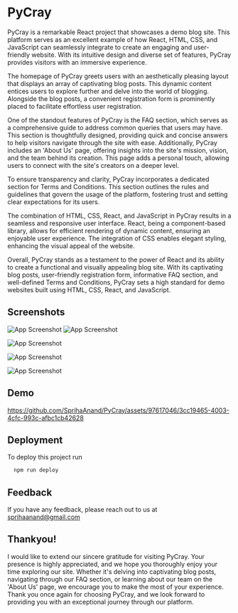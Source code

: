 
# PyCray

PyCray is a remarkable React project that showcases a demo blog site. This platform serves as an excellent example of how React, HTML, CSS, and JavaScript can seamlessly integrate to create an engaging and user-friendly website. With its intuitive design and diverse set of features, PyCray provides visitors with an immersive experience.

The homepage of PyCray greets users with an aesthetically pleasing layout that displays an array of captivating blog posts. This dynamic content entices users to explore further and delve into the world of blogging. Alongside the blog posts, a convenient registration form is prominently placed to facilitate effortless user registration.

One of the standout features of PyCray is the FAQ section, which serves as a comprehensive guide to address common queries that users may have. This section is thoughtfully designed, providing quick and concise answers to help visitors navigate through the site with ease. Additionally, PyCray includes an 'About Us' page, offering insights into the site's mission, vision, and the team behind its creation. This page adds a personal touch, allowing users to connect with the site's creators on a deeper level.

To ensure transparency and clarity, PyCray incorporates a dedicated section for Terms and Conditions. This section outlines the rules and guidelines that govern the usage of the platform, fostering trust and setting clear expectations for its users.

The combination of HTML, CSS, React, and JavaScript in PyCray results in a seamless and responsive user interface. React, being a component-based library, allows for efficient rendering of dynamic content, ensuring an enjoyable user experience. The integration of CSS enables elegant styling, enhancing the visual appeal of the website.

Overall, PyCray stands as a testament to the power of React and its ability to create a functional and visually appealing blog site. With its captivating blog posts, user-friendly registration form, informative FAQ section, and well-defined Terms and Conditions, PyCray sets a high standard for demo websites built using HTML, CSS, React, and JavaScript.

## Screenshots

![App Screenshot](https://github.com/SprihaAnand/PyCray/assets/97617046/0e554338-52aa-47a5-bc5d-badb634221cf)
![App Screenshot](https://github.com/SprihaAnand/PyCray/assets/97617046/d8df7ce4-3e0d-4490-939d-86967c1764b9)

![App Screenshot](https://github.com/SprihaAnand/PyCray/assets/97617046/dda9e148-0cf6-48ad-861d-527a2716003a)


![App Screenshot](https://github.com/SprihaAnand/PyCray/assets/97617046/cd0c4c0c-f704-4a16-b4a1-aee01e15807b)


![App Screenshot](https://github.com/SprihaAnand/PyCray/assets/97617046/05639e0a-c2db-4366-8913-887cb6f96314)


## Demo

https://github.com/SprihaAnand/PyCray/assets/97617046/3cc19465-4003-4cfc-993c-afbc1cb42628


## Deployment


To deploy this project run

```bash
  npm run deploy
```
## Feedback

If you have
any feedback, please reach out to us at sprihaanand@gmail.com
## Thankyou!
I would like to extend our sincere gratitude for visiting PyCray. Your presence is highly appreciated, and we hope you thoroughly enjoy your time exploring our site. Whether it's delving into captivating blog posts, navigating through our FAQ section, or learning about our team on the 'About Us' page, we encourage you to make the most of your experience. Thank you once again for choosing PyCray, and we look forward to providing you with an exceptional journey through our platform.
